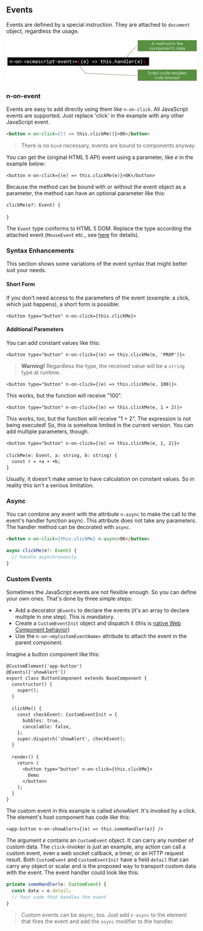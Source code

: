 
## Events

Events are defined by a special instruction. They are attached to `document` object, regardless the usage.

![Figure A-5: Define an event source](assets/eventlistener.png)

### n-on-event

Events are easy to add directly using them like `n-on-click`. All JavaScript events are supported. Just replace 'click' in the example with any other JavaScript event.

~~~html
<button n-on-click={() => this.clickMe()}>OK</button>
~~~

> There is no `bind` necessary, events are bound to components anyway.

You can get the (original HTML 5 API) event using a parameter, like *e* in the example below:

~~~
<button n-on-click={(e) => this.clickMe(e)}>OK</button>
~~~

Because the method can be bound with or without the event object as a parameter, the method can have an optional parameter like this:

~~~
clickMe(e?: Event) {

}
~~~

The `Event` type conforms to HTML 5 DOM. Replace the type according the attached event (`MouseEvent` etc., see [here](https://developer.mozilla.org/en-US/docs/Web/API/Event) for details).

### Syntax Enhancements

This section shows some variations of the event syntax that might better suit your needs.

#### Short Form

If you don't need access to the parameters of the event (example: a click, which just happens), a short form is possible:

~~~tsx
<button type="button" n-on-click={this.clickMe}>
~~~

#### Additional Parameters

You can add constant values like this:

~~~tsx
<button type="button" n-on-click={(e) => this.clickMe(e, 'PROP')}>
~~~

> **Warning!** Regardless the type, the received value will be a `string` type at runtime.

~~~tsx
<button type="button" n-on-click={(e) => this.clickMe(e, 100)}>
~~~

This works, but the function will receive "100".

~~~tsx
<button type="button" n-on-click={(e) => this.clickMe(e, 1 + 2)}>
~~~

This works, too, but the function will receive "1 + 2". The expression is not being executed! So, this is somehow limited in the current version. You can add multiple parameters, though.

~~~tsx
<button type="button" n-on-click={(e) => this.clickMe(e, 1, 2)}>

clickMe(e: Event, a: string, b: string) {
  const r = +a + +b;
}
~~~

Usually, it doesn't make sense to have calculation on constant values. So in reality this isn't a serious limitation.

### Async

You can combine any event with the attribute `n-async` to make the call to the event's handler function async. This attribute does not take any parameters. The handler method can be decorated with `async`.

~~~html
<button n-on-click={this.clickMe} n-async>OK</button>
~~~

~~~ts
async clickMe(e?: Event) {
  // handle asynchronously
}
~~~

### Custom Events

Sometimes the JavaScript events are not flexible enough. So you can define your own ones. That's done by three simple steps:

* Add a decorator `@Events` to declare the events (it's an array to declare multiple in one step). This is mandatory.
* Create a `CustomEventInit` object and dispatch it (this is [native Web Component behavior](https://developer.mozilla.org/en-US/docs/Web/API/CustomEvent/CustomEvent))
* Use the `n-on-<myCustomEventName>` attribute to attach the event in the parent component.

Imagine a button component like this:

~~~tsx
@CustomElement('app-button')
@Events(['showAlert'])
export class ButtonComponent extends BaseComponent {
  constructor() {
    super();
  }

  clickMe() {
    const checkEvent: CustomEventInit = {
      bubbles: true,
      cancelable: false,
    };
    super.dispatch('showAlert', checkEvent);
  }

  render() {
    return (
      <button type="button" n-on-click={this.clickMe}>
        Demo
      </button>
    );
  }
}
~~~

The custom event in this example is called *showAlert*. It's invoked by a click. The element's host component has code like this:

~~~tsx
<app-button n-on-showAlert={(e) => this.someHandler(e)} />
~~~

The argument *e* contains an `CustomEvent` object. It can carry any number of custom data. The `click`-invoker is just an example, any action can call a custom event, even a web socket callback, a timer, or an HTTP request result. Both `CustomEvent` and `CustomEventInit` have a field `detail` that can carry any object or scalar and is the proposed way to transport custom data with the event. The event handler could look like this:

~~~ts
private someHandler(e: CustomEvent) {
  const data = e.detail;
  // Your code that handles the event
}
~~~

> Custom events can be async, too. Just add `n-async` to the element that fires the event and add the `async` modifier to the handler.

